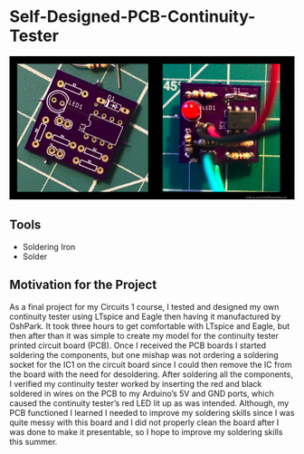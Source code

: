 # Self-Designed-PCB-Continuity-Tester

<img src="myPCB.png">

<h2>Tools</h2>
<ul>
  <li>Soldering Iron</li>
  <li>Solder</li>
</ul>  

<h2>Motivation for the Project</h2>

As a final project for my Circuits 1 course, I tested and designed my own continuity tester using LTspice and Eagle then having it manufactured by OshPark. It took three hours to get comfortable with LTspice and Eagle, but then after than it was simple to create my model for the continuity tester printed circuit board (PCB). Once I received the PCB boards I started soldering the components, but one mishap was not ordering a soldering socket for the IC1 on the circuit board since I could then remove the IC from the board with the need for desoldering. After soldering all the components, I verified my continuity tester worked by inserting the red and black soldered in wires on the PCB to my Arduino’s 5V and GND ports, which caused the continuity tester’s red LED lit up as was intended. Although, my PCB functioned I learned I needed to improve my soldering skills since I was quite messy with this board and I did not properly clean the board after I was done to make it presentable, so I hope to improve my soldering skills this summer.
